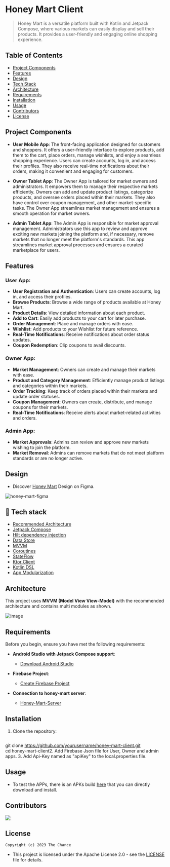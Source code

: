 # Honey Mart Client

> Honey Mart is a versatile platform built with Kotlin and Jetpack Compose, where various markets can easily display and sell their products. It provides a user-friendly and engaging online shopping experience.

## Table of Contents
- [Project Components](#project-components)
- [Features](#features)
- [Design](#design)
- [Tech Stack](#rocket-tech-stack)
- [Architecture](#architecture)
- [Requirements](#requirements)
- [Installation](#installation)
- [Usage](#usage)
- [Contributors](#contributors)
- [License](#license)
## Project Components
- **User Mobile App**: The front-facing application designed for customers and shoppers. It offers a user-friendly interface to explore products, add them to the cart, place orders, manage wishlists, and enjoy a seamless shopping experience. Users can create accounts, log in, and access their profiles. They also receive real-time notifications about their orders, making it convenient and engaging for customers.

- **Owner Tablet App**: The Owner App is tailored for market owners and administrators. It empowers them to manage their respective markets efficiently. Owners can add and update product listings, categorize products, and oversee orders placed within their markets. They also have control over coupon management, and other market-specific tasks. The Owner App streamlines market management and ensures a smooth operation for market owners.

- **Admin Tablet  App**: The Admin App is responsible for market approval management. Administrators use this app to review and approve exciting new markets joining the platform and, if necessary, remove markets that no longer meet the platform's standards. This app streamlines market approval processes and ensures a curated marketplace for users.
## Features

### User App:
- **User Registration and Authentication**: Users can create accounts, log in, and access their profiles.
- **Browse Products**: Browse a wide range of products available at Honey Mart.
- **Product Details**: View detailed information about each product.
- **Add to Cart**: Easily add products to your cart for later purchase.
- **Order Management**: Place and manage orders with ease.
- **Wishlist**: Add products to your Wishlist for future reference.
- **Real-Time Notifications**: Receive notifications about order status updates.
- **Coupon Redemption**: Clip coupons to avail discounts.

### Owner App:
- **Market Management**: Owners can create and manage their markets with ease.
- **Product and Category Management**: Efficiently manage product listings and categories within their markets.
- **Order Tracking**: Keep track of orders placed within their markets and update order statuses.
- **Coupon Management**: Owners can create, distribute, and manage coupons for their markets.
- **Real-Time Notifications**: Receive alerts about market-related activities and orders.

### Admin App:
- **Market Approvals**: Admins can review and approve new markets wishing to join the platform.
- **Market Removal**: Admins can remove markets that do not meet platform standards or are no longer active.
## Design
- Discover [Honey Mart](https://www.figma.com/file/UkemPY1rHxH4yqTtVjzoMH/Honey-Mart-App?type=design&node-id=585%3A2254&mode=design&t=IYR9zX2jiKUAn1fR-1) Design on Figma.

![honey-mart-figma](https://github.com/TheChance101/Honey-Mart-Android-Client/assets/63457278/7e6884ab-c0bc-414e-bb36-7fa751b32c72)

## :rocket: Tech stack
- [Recommended Architecture](https://developer.android.com/topic/architecture)
- [Jetpack Compose](https://developer.android.com/jetpack/compose?gclid=CjwKCAiAzKqdBhAnEiwAePEjktk3ROIIxTqejhHWkDEwSaQqoE6GgrNHM8iYKw8xHx5SPPDu0oJ_DxoC8LYQAvD_BwE&gclsrc=aw.ds)
- [Hilt dependency injection](https://developer.android.com/training/dependency-injection/hilt-android)
- [Data Store](https://developer.android.com/jetpack/androidx/releases/datastore)
- [MVVM](https://en.wikipedia.org/wiki/Model%E2%80%93view%E2%80%93viewmodel)
- [Coroutines](https://developer.android.com/kotlin/coroutines)
- [StateFlow](https://developer.android.com/kotlin/flow/stateflow-and-sharedflow)
- [Ktor Client](https://ktor.io/docs/getting-started-ktor-client.html)
- [Kotlin DSL](https://docs.gradle.org/current/userguide/kotlin_dsl.html)
- [App Modularization](https://developer.android.com/topic/modularization)
## Architecture
This project uses **MVVM (Model View View-Model)** with the recommended architecture and contains multi modules as shown.

![image](https://github.com/TheChance101/Honey-Mart-Android-Client/assets/93276124/40b2f7da-408d-49ac-a112-6ebe48c33848)
## Requirements

Before you begin, ensure you have met the following requirements:

- **Android Studio with Jetpack Compose support**:
    - [Download Android Studio](https://developer.android.com/studio)

- **Firebase Project**:
    - [Create Firebase Project](https://console.firebase.google.com/u/0/)

- **Connection to honey-mart server**:
    - [Honey-Mart-Server](https://github.com/TheChance101/Honey-Mart-Server)

## Installation

1. Clone the repository:
   ```shell  
git clone https://github.com/yourusername/honey-mart-client.git  
cd honey-mart-client2. Add Firebase Json file for User, Owner and admin apps.
3. Add Api-Key named as "apiKey" to the local.properties file.

## Usage
- To test the APPs, there is an APKs build  [here](https://github.com/TheChance101/Honey-Mart-Android-Client/tree/main/user/src/main/res/raw)  that you can directly download and install.


## Contributors
<a href="https://github.com/TheChance101/Honey-Mart-Server/graphs/contributors">  
  <img src="https://contrib.rocks/image?repo=TheChance101/Honey-Mart-Android-Client" />  
</a>  

## License
    Copyright (c) 2023 The Chance
- This project is licensed under the Apache License 2.0 - see the [LICENSE](https://github.com/TheChance101/Honey-Mart-Android-Client/blob/main/LICENSE) file for details.
